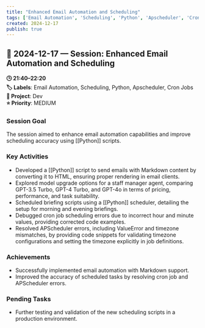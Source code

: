 ```yaml
---
title: "Enhanced Email Automation and Scheduling"
tags: ['Email Automation', 'Scheduling', 'Python', 'Apscheduler', 'Cron Jobs']
created: 2024-12-17
publish: true
---
```


## 📅 2024-12-17 — Session: Enhanced Email Automation and Scheduling

**🕒 21:40–22:20**  
**🏷️ Labels**: Email Automation, Scheduling, Python, Apscheduler, Cron Jobs  
**📂 Project**: Dev  
**⭐ Priority**: MEDIUM  


### Session Goal
The session aimed to enhance email automation capabilities and improve scheduling accuracy using [[Python]] scripts.

### Key Activities
- Developed a [[Python]] script to send emails with Markdown content by converting it to HTML, ensuring proper rendering in email clients.
- Explored model upgrade options for a staff manager agent, comparing GPT-3.5 Turbo, GPT-4 Turbo, and GPT-4o in terms of pricing, performance, and task suitability.
- Scheduled briefing scripts using a [[Python]] scheduler, detailing the setup for morning and evening briefings.
- Debugged cron job scheduling errors due to incorrect hour and minute values, providing corrected code examples.
- Resolved APScheduler errors, including ValueError and timezone mismatches, by providing code snippets for validating timezone configurations and setting the timezone explicitly in job definitions.

### Achievements
- Successfully implemented email automation with Markdown support.
- Improved the accuracy of scheduled tasks by resolving cron job and APScheduler errors.

### Pending Tasks
- Further testing and validation of the new scheduling scripts in a production environment.
